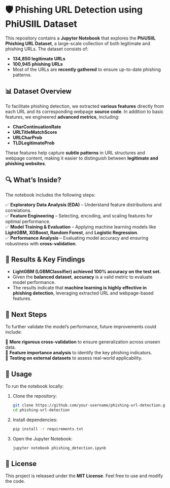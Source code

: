 # 🛡️ Phishing URL Detection using PhiUSIIL Dataset

This repository contains a **Jupyter Notebook** that explores the **PhiUSIIL Phishing URL Dataset**, a large-scale collection of both legitimate and phishing URLs. The dataset consists of:

- **134,850 legitimate URLs**  
- **100,945 phishing URLs**  
- Most of the URLs are **recently gathered** to ensure up-to-date phishing patterns.

## 📊 Dataset Overview

To facilitate phishing detection, we extracted **various features** directly from each URL and its corresponding webpage **source code**. In addition to basic features, we engineered **advanced metrics**, including:

- **CharContinuationRate**  
- **URLTitleMatchScore**  
- **URLCharProb**  
- **TLDLegitimateProb**  

These features help capture **subtle patterns** in URL structures and webpage content, making it easier to distinguish between **legitimate and phishing websites**.

## 🔍 What’s Inside?

The notebook includes the following steps:

✅ **Exploratory Data Analysis (EDA)** – Understand feature distributions and correlations.  
✅ **Feature Engineering** – Selecting, encoding, and scaling features for optimal performance.  
✅ **Model Training & Evaluation** – Applying machine learning models like **LightGBM, XGBoost, Random Forest**, and **Logistic Regression**.  
✅ **Performance Analysis** – Evaluating model accuracy and ensuring robustness with **cross-validation**.  

## 🚀 Results & Key Findings

- **LightGBM (LGBMClassifier) achieved 100% accuracy on the test set.**  
- Given the **balanced dataset**, **accuracy** is a valid metric to evaluate model performance.  
- The results indicate that **machine learning is highly effective in phishing detection**, leveraging extracted URL and webpage-based features.  

## 📌 Next Steps

To further validate the model’s performance, future improvements could include:  

🔹 **More rigorous cross-validation** to ensure generalization across unseen data.  
🔹 **Feature importance analysis** to identify the key phishing indicators.  
🔹 **Testing on external datasets** to assess real-world applicability.  

## 📂 Usage

To run the notebook locally:  

1. Clone the repository:  
   ```bash
   git clone https://github.com/your-username/phishing-url-detection.git
   cd phishing-url-detection
   ```
2. Install dependencies:  
   ```bash
   pip install -r requirements.txt
   ```
3. Open the Jupyter Notebook:  
   ```bash
   jupyter notebook phishing_detection.ipynb
   ```

## 📜 License

This project is released under the **MIT License**. Feel free to use and modify the code.
